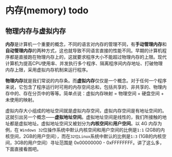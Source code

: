 # 内存(memory) todo

## 物理内存与虚拟内存

**内存**是计算机一个重要的概念，不同的语言对内存的管理不同，有**手动管理内存**和**自动管理内存**的两种方式，这也就导致不同语言直接的性能不同。早期的计算机程序都是直接跑在物理内存上的，这就要求程序大小不能超过物理内存的上限。现代计算机为提高CPU使用率、并发执行多个程序、隔离程序间内存地址、打破物理内存上限，采用虚拟内存机制来运行程序。

**物理内存**就是我们常说的内存条。而**虚拟内存**仅仅是一个概念。对于任何一个程序来说，它包含了程序运行时可用的内存空间总和，包括共享的、非共享的、物理内存中的、存在分页中的等等。简单点说：虚拟内存映射 = 物理空间 + 硬盘空间 + 未使用的映射。

虚拟内存大小组成的地址空间就是虚拟内存空间，虚拟内存空间是有地址空间的。这就引出另一个概念——**虚拟地址空间**。虚拟地址空间是线性的，我们所接触的地址都是虚拟地址。虚拟地址空间又被划分为**内核空间**和**用户空间**。以 4G 内存为例，在 `Windows 32`位操作系统中默认内核空间和用户空间的比例是`1:1` (2GB的内核空间，2GB的用户空间），而在`32位Linux`系统中默认的比例是`1:3` (1GB的内核空间，3GB的用户空间）寻址范围是 0x00000000 - 0xFFFFFFFF。讲了这么多，下面直接看图吧。
